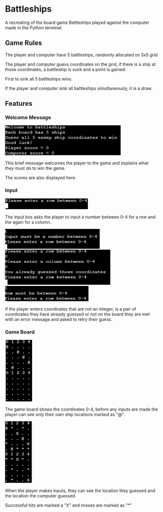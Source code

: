 # Battleships

A recreating of the board game Battleships played against the computer made in the Python terminal.

## Game Rules

The player and computer have 5 battleships, randomly allocated on 5x5 grid

The player and computer guess coordinates on the grid, if there is a ship at those coordinates, a battleship is sunk and a point is gained.

First to sink all 5 battleships wins.

If the player and computer sink all battleships simultaneously, it is a draw.

## Features

### Welcome Message

![Screenshot of welcome message](assets/images/bshipswelcome.png)

This brief message welcomes the player to the game and explains what they must do to win the game. 

The scores are also displayed here.

### Input

![Screenshot of input box](assets/images/bships%20input.png)

The input box asks the player to input a number between 0-4 for a row and the again for a column.

![Screenshot of invalid input](assets/images/bshipsinputerror.png)
![Screenshot of repeated input](assets/images/bshipsinputduplicate.png)
![Screenshot of invalid input](assets/images/bshipsinputerrorexceedingvalue.png)

If the player enters coordinates that are not an integer, is a pair of coordinates they have already guessed or not on the board they are met with an error message and asked to retry their guess.


### Game Board
![Screenshot of game board before inputs are made](assets/images/bshipsboard.png)

The game board shows the coordinates 0-4, before any inputs are made the player can see only their own ship locations marked as "@".

![Screenshot of game board after inputs are made](assets/images/bshipsboardinputs.png)

When the player makes inputs, they can see the location they guessed and the location the computer guessed.

Successful hits are marked a "X" and misses are marked as "*"

